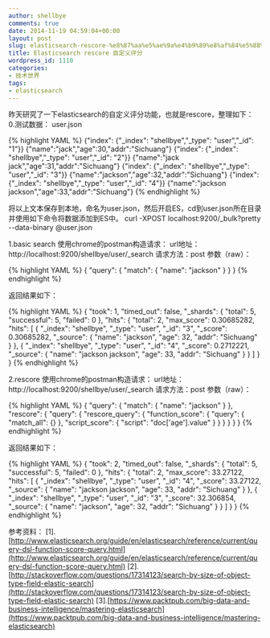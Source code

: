 ```yaml
---
author: shellbye
comments: true
date: 2014-11-19 04:59:04+00:00
layout: post
slug: elasticsearch-rescore-%e8%87%aa%e5%ae%9a%e4%b9%89%e8%af%84%e5%88%86
title: Elasticsearch rescore 自定义评分
wordpress_id: 1110
categories:
- 技术世界
tags:
- elasticsearch
---
```


昨天研究了一下elasticsearch的自定义评分功能，也就是rescore，整理如下：
0.测试数据：
user.json

{% highlight YAML %}
{"index": {"_index": "shellbye","_type": "user","_id": "1"}}
{"name":"jack","age":30,"addr":"Sichuang"}
{"index": {"_index": "shellbye","_type": "user","_id": "2"}}
{"name":"jack jack","age":31,"addr":"Sichuang"}
{"index": {"_index": "shellbye","_type": "user","_id": "3"}}
{"name":"jackson","age":32,"addr":"Sichuang"}
{"index": {"_index": "shellbye","_type": "user","_id": "4"}}
{"name":"jackson jackson","age":33,"addr":"Sichuang"}
{% endhighlight %}


将以上文本保存到本地，命名为user.json，然后开启ES，cd到user.json所在目录并使用如下命令将数据添加到ES中。
curl -XPOST localhost:9200/_bulk?pretty --data-binary @user.json

1.basic search
使用chrome的postman构造请求：
url地址：http://localhost:9200/shellbye/user/_search
请求方法：post
参数（raw）：

{% highlight YAML %}
{
  "query": {
    "match": {
      "name": "jackson"
    }
  }
}
{% endhighlight %}

返回结果如下：

{% highlight YAML %}
{
    "took": 1,
    "timed_out": false,
    "_shards": {
        "total": 5,
        "successful": 5,
        "failed": 0
    },
    "hits": {
        "total": 2,
        "max_score": 0.30685282,
        "hits": [
            {
                "_index": "shellbye",
                "_type": "user",
                "_id": "3",
                "_score": 0.30685282,
                "_source": {
                    "name": "jackson",
                    "age": 32,
                    "addr": "Sichuang"
                }
            },
            {
                "_index": "shellbye",
                "_type": "user",
                "_id": "4",
                "_score": 0.2712221,
                "_source": {
                    "name": "jackson jackson",
                    "age": 33,
                    "addr": "Sichuang"
                }
            }
        ]
    }
}
{% endhighlight %}


2.rescore
使用chrome的postman构造请求：
url地址：http://localhost:9200/shellbye/user/_search
请求方法：post
参数（raw）：

{% highlight YAML %}
{
  "query": {
    "match": {
      "name": "jackson"
    }
  },
  "rescore": {
    "query": {
      "rescore_query": {
        "function_score": {
          "query": {
            "match_all": {}
          },
          "script_score": {
            "script": "doc['age'].value"
          }
        }
      }
    }
  }
}
{% endhighlight %}


返回结果如下：


{% highlight YAML %}
{
    "took": 2,
    "timed_out": false,
    "_shards": {
        "total": 5,
        "successful": 5,
        "failed": 0
    },
    "hits": {
        "total": 2,
        "max_score": 33.27122,
        "hits": [
            {
                "_index": "shellbye",
                "_type": "user",
                "_id": "4",
                "_score": 33.27122,
                "_source": {
                    "name": "jackson jackson",
                    "age": 33,
                    "addr": "Sichuang"
                }
            },
            {
                "_index": "shellbye",
                "_type": "user",
                "_id": "3",
                "_score": 32.306854,
                "_source": {
                    "name": "jackson",
                    "age": 32,
                    "addr": "Sichuang"
                }
            }
        ]
    }
}
{% endhighlight %}


参考资料：
[1].[http://www.elasticsearch.org/guide/en/elasticsearch/reference/current/query-dsl-function-score-query.html](http://www.elasticsearch.org/guide/en/elasticsearch/reference/current/query-dsl-function-score-query.html)
[2].[http://stackoverflow.com/questions/17314123/search-by-size-of-object-type-field-elastic-search](http://stackoverflow.com/questions/17314123/search-by-size-of-object-type-field-elastic-search)
[3].[https://www.packtpub.com/big-data-and-business-intelligence/mastering-elasticsearch](https://www.packtpub.com/big-data-and-business-intelligence/mastering-elasticsearch)
